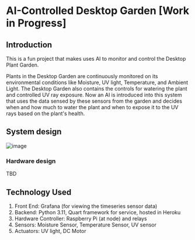 # AI-Controlled Desktop Garden [Work in Progress]

## Introduction
This is a fun project that makes uses AI to monitor and control the Desktop Plant Garden.

Plants in the Desktop Garden are continuously monitored on its environmental conditions like Moisture, UV light, Temperature, and Ambient Light. The Desktop Garden also contains the controls for watering the plant and controlled UV ray exposure. Now an AI is introduced into this system that uses the data sensed by these sensors from the garden and decides when and how much to water the plant and when to expose it to the UV rays based on the plant's health.

## System design
![image](https://github.com/navinsubramani/ai-controlled-dektop-garden/assets/17029551/e8282de4-01c3-4401-9224-d49dd4b5a4b9)

### Hardware design
TBD

## Technology Used
1. Front End: Grafana (for viewing the timeseries sensor data)
2. Backend: Python 3.11, Quart framework for service, hosted in Heroku
3. Hardware Controller: Raspberry Pi (at node) and relays
4. Sensors: Moisture Sensor, Temperature Sensor, UV sensor
5. Actuators: UV light, DC Motor
